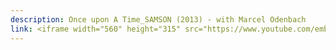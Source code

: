 ```yaml
---
description: Once upon A Time_SAMSON (2013) - with Marcel Odenbach
link: <iframe width="560" height="315" src="https://www.youtube.com/embed/_dc5fAmIvhU?si=tL2S1nQSZ_SFIsjV" title="YouTube video player" frameborder="0" allow="accelerometer; autoplay; clipboard-write; encrypted-media; gyroscope; picture-in-picture; web-share" referrerpolicy="strict-origin-when-cross-origin" allowfullscreen></iframe>
---
```

